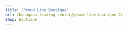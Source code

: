 ```yaml
---
title: "Proud Line Boutique"
url: /bunagana-trading-center/proud-line-boutique-2/
shop: boutique
---
```

